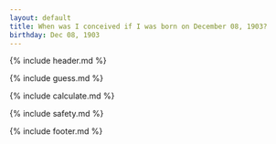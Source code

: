 ```yaml
---
layout: default
title: When was I conceived if I was born on December 08, 1903?
birthday: Dec 08, 1903
---
```


{% include header.md %}

{% include guess.md %}

{% include calculate.md %}

{% include safety.md %}

{% include footer.md %}



